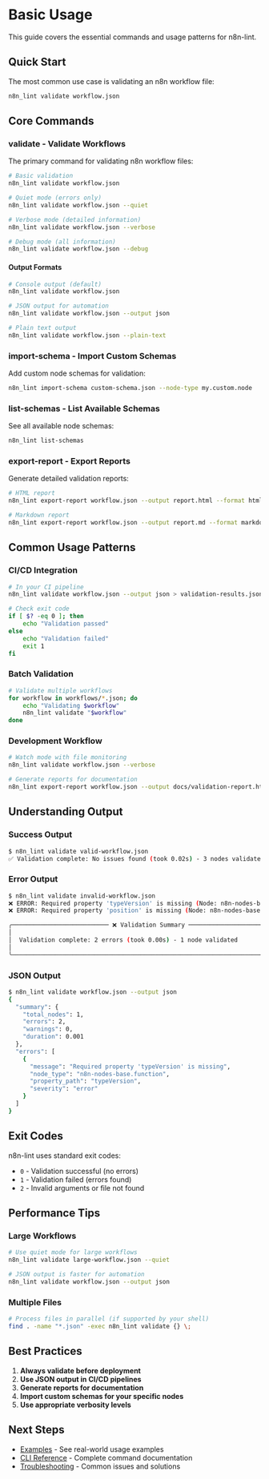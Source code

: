 # Basic Usage

This guide covers the essential commands and usage patterns for n8n-lint.

## Quick Start

The most common use case is validating an n8n workflow file:

```bash
n8n_lint validate workflow.json
```

## Core Commands

### validate - Validate Workflows

The primary command for validating n8n workflow files:

```bash
# Basic validation
n8n_lint validate workflow.json

# Quiet mode (errors only)
n8n_lint validate workflow.json --quiet

# Verbose mode (detailed information)
n8n_lint validate workflow.json --verbose

# Debug mode (all information)
n8n_lint validate workflow.json --debug
```

#### Output Formats

```bash
# Console output (default)
n8n_lint validate workflow.json

# JSON output for automation
n8n_lint validate workflow.json --output json

# Plain text output
n8n_lint validate workflow.json --plain-text
```

### import-schema - Import Custom Schemas

Add custom node schemas for validation:

```bash
n8n_lint import-schema custom-schema.json --node-type my.custom.node
```

### list-schemas - List Available Schemas

See all available node schemas:

```bash
n8n_lint list-schemas
```

### export-report - Export Reports

Generate detailed validation reports:

```bash
# HTML report
n8n_lint export-report workflow.json --output report.html --format html

# Markdown report
n8n_lint export-report workflow.json --output report.md --format markdown
```

## Common Usage Patterns

### CI/CD Integration

```bash
# In your CI pipeline
n8n_lint validate workflow.json --output json > validation-results.json

# Check exit code
if [ $? -eq 0 ]; then
    echo "Validation passed"
else
    echo "Validation failed"
    exit 1
fi
```

### Batch Validation

```bash
# Validate multiple workflows
for workflow in workflows/*.json; do
    echo "Validating $workflow"
    n8n_lint validate "$workflow"
done
```

### Development Workflow

```bash
# Watch mode with file monitoring
n8n_lint validate workflow.json --verbose

# Generate reports for documentation
n8n_lint export-report workflow.json --output docs/validation-report.html --format html
```

## Understanding Output

### Success Output

```bash
$ n8n_lint validate valid-workflow.json
✅ Validation complete: No issues found (took 0.02s) - 3 nodes validated
```

### Error Output

```bash
$ n8n_lint validate invalid-workflow.json
❌ ERROR: Required property 'typeVersion' is missing (Node: n8n-nodes-base.function)
❌ ERROR: Required property 'position' is missing (Node: n8n-nodes-base.function)

╭─────────────────────────── ❌ Validation Summary ────────────────────────────╮
│                                                                              │
│  Validation complete: 2 errors (took 0.00s) - 1 node validated               │
│                                                                              │
╰──────────────────────────────────────────────────────────────────────────────╯
```

### JSON Output

```bash
$ n8n_lint validate workflow.json --output json
{
  "summary": {
    "total_nodes": 1,
    "errors": 2,
    "warnings": 0,
    "duration": 0.001
  },
  "errors": [
    {
      "message": "Required property 'typeVersion' is missing",
      "node_type": "n8n-nodes-base.function",
      "property_path": "typeVersion",
      "severity": "error"
    }
  ]
}
```

## Exit Codes

n8n-lint uses standard exit codes:

- `0` - Validation successful (no errors)
- `1` - Validation failed (errors found)
- `2` - Invalid arguments or file not found

## Performance Tips

### Large Workflows

```bash
# Use quiet mode for large workflows
n8n_lint validate large-workflow.json --quiet

# JSON output is faster for automation
n8n_lint validate workflow.json --output json
```

### Multiple Files

```bash
# Process files in parallel (if supported by your shell)
find . -name "*.json" -exec n8n_lint validate {} \;
```

## Best Practices

1. **Always validate before deployment**
2. **Use JSON output in CI/CD pipelines**
3. **Generate reports for documentation**
4. **Import custom schemas for your specific nodes**
5. **Use appropriate verbosity levels**

## Next Steps

- [Examples](examples.md) - See real-world usage examples
- [CLI Reference](../cli-reference/index.md) - Complete command documentation
- [Troubleshooting](troubleshooting.md) - Common issues and solutions
